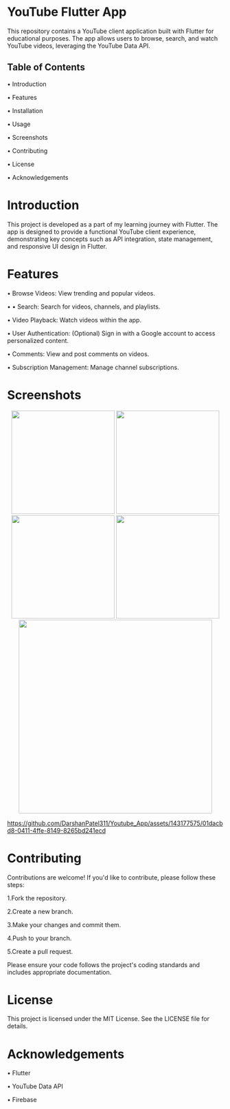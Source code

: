 # YouTube Flutter App

This repository contains a YouTube client application built with Flutter for educational purposes. The app allows users to browse, search, and watch YouTube videos, leveraging the YouTube Data API.
## Table of Contents
 • Introduction

 • Features
 
 • Installation
 
 • Usage
 
 • Screenshots
 
 • Contributing
 
 • License
 
 • Acknowledgements

# Introduction
This project is developed as a part of my learning journey with Flutter. The app is designed to provide a functional YouTube client experience, demonstrating key concepts such as API integration, state management, and responsive UI design in Flutter.
 # Features
 • Browse Videos: View trending and popular videos.
 
 • • Search: Search for videos, channels, and playlists.
 
 • Video Playback: Watch videos within the app.
 
 • User Authentication: (Optional) Sign in with a Google account to access personalized content.
 
 • Comments: View and post comments on videos.
 
 • Subscription Management: Manage channel subscriptions.
 
# Screenshots





<div align='center'>
  <img src='https://github.com/DarshanPatel311/Youtube_App/assets/143177575/bb0fecd1-be52-4628-9665-6e31784134d9' width=240>
  <img src='https://github.com/DarshanPatel311/Youtube_App/assets/143177575/29bbaf0d-2b1a-43d6-886b-6082343a2f78' width=240>
  <img src='https://github.com/DarshanPatel311/Youtube_App/assets/143177575/d514ee33-96f2-412f-b079-ef7133ca1aa1' width=240>
  <img src='https://github.com/DarshanPatel311/Youtube_App/assets/143177575/2a8a7af4-b664-4a33-a980-2ff8ca6c0083' width=240>
   <img src='https://github.com/DarshanPatel311/Youtube_App/assets/143177575/b8790493-6688-4256-8011-17aaf9a16858' width=450>
</div>


https://github.com/DarshanPatel311/Youtube_App/assets/143177575/01dacbd8-0411-4ffe-8149-8265bd241ecd
# Contributing
Contributions are welcome! If you'd like to contribute, please follow these steps:

1.Fork the repository.

2.Create a new branch.

3.Make your changes and commit them.

4.Push to your branch.

5.Create a pull request.

Please ensure your code follows the project's coding standards and includes appropriate documentation.

# License
This project is licensed under the MIT License. See the LICENSE file for details.

# Acknowledgements
 • Flutter
 
 • YouTube Data API
 
 • Firebase



 

